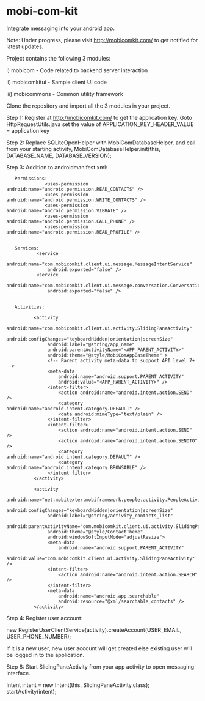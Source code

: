 # mobi-com-kit

Integrate messaging into your android app.

Note: Under progress, please visit http://mobicomkit.com/ to get notified for latest updates.

Project contains the following 3 modules:

i) mobicom - Code related to backend server interaction

ii) mobicomkitui - Sample client UI code

iii) mobicommons - Common utility framework


Clone the repository and import all the 3 modules in your project.

Step 1: Register at http://mobicomkit.com/ to get the application key.
       Goto HttpRequestUtils.java set the value of APPLICATION_KEY_HEADER_VALUE = application key

Step 2: Replace SQLiteOpenHelper with MobiComDatabaseHelper.
       and call from your starting activity, MobiComDatabaseHelper.init(this, DATABASE_NAME, DATABASE_VERSION);

Step 3: Addition to androidmanifest.xml:

       Permissions:
                  <uses-permission android:name="android.permission.READ_CONTACTS" />
                  <uses-permission android:name="android.permission.WRITE_CONTACTS" />
                  <uses-permission android:name="android.permission.VIBRATE" />
                  <uses-permission android:name="android.permission.CALL_PHONE" />
                  <uses-permission android:name="android.permission.READ_PROFILE" />


       Services:
               <service
                   android:name="com.mobicomkit.client.ui.message.MessageIntentService"
                   android:exported="false" />
               <service
                   android:name="com.mobicomkit.client.ui.message.conversation.ConversationLoadingIntentService"
                   android:exported="false" />

       
       Activities:
       
              <activity
                   android:name="com.mobicomkit.client.ui.activity.SlidingPaneActivity"
                   android:configChanges="keyboardHidden|orientation|screenSize"
                   android:label="@string/app_name"
                   android:parentActivityName="<APP_PARENT_ACTIVITY>"
                   android:theme="@style/MobiComAppBaseTheme" >
                   <!-- Parent activity meta-data to support API level 7+ -->
                   <meta-data
                       android:name="android.support.PARENT_ACTIVITY"
                       android:value="<APP_PARENT_ACTIVITY>" />
                   <intent-filter>
                       <action android:name="android.intent.action.SEND" />
                       <category android:name="android.intent.category.DEFAULT" />
                       <data android:mimeType="text/plain" />
                   </intent-filter>
                   <intent-filter>
                       <action android:name="android.intent.action.SEND" />
                       <action android:name="android.intent.action.SENDTO" />
                       <category android:name="android.intent.category.DEFAULT" />
                       <category android:name="android.intent.category.BROWSABLE" />
                   </intent-filter>
              </activity>
               
              <activity
                   android:name="net.mobitexter.mobiframework.people.activity.PeopleActivity"
                   android:configChanges="keyboardHidden|orientation|screenSize"
                   android:label="@string/activity_contacts_list"
                   android:parentActivityName="com.mobicomkit.client.ui.activity.SlidingPaneActivity"
                   android:theme="@style/ContactTheme"
                   android:windowSoftInputMode="adjustResize">
                   <meta-data
                       android:name="android.support.PARENT_ACTIVITY"
                       android:value="com.mobicomkit.client.ui.activity.SlidingPaneActivity" />
                   <intent-filter>
                       <action android:name="android.intent.action.SEARCH" />
                   </intent-filter>
                   <meta-data
                       android:name="android.app.searchable"
                       android:resource="@xml/searchable_contacts" />
              </activity>


Step 4: Register user account: 

new RegisterUserClientService(activity).createAccount(USER_EMAIL, USER_PHONE_NUMBER); 

If it is a new user, new user account will get created else existing user will be logged in to the application.


Step 8: Start SlidingPaneActivity from your app activity to open messaging interface.

Intent intent = new Intent(this, SlidingPaneActivity.class);
startActivity(intent);

